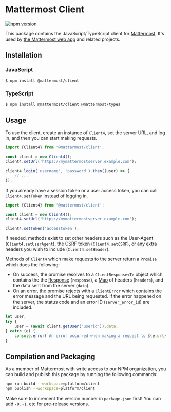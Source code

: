 # Mattermost Client

[![npm version](https://img.shields.io/npm/v/@mattermost/client?style=flat)](https://www.npmjs.com/package/@mattermost/client)

This package contains the JavaScript/TypeScript client for [Mattermost](https://github.com/mattermost/mattermost). It's used by [the Mattermost web app](https://github.com/mattermost/mattermost/tree/master/webapp/channels) and related projects.

## Installation

### JavaScript

```sh
$ npm install @mattermost/client
```

### TypeScript

```sh
$ npm install @mattermost/client @mattermost/types
```

## Usage

To use the client, create an instance of `Client4`, set the server URL, and log in, and then you can start making requests.

```js
import {Client4} from '@mattermost/client';

const client = new Client4();
client4.setUrl('https://mymattermostserver.example.com');

client4.login('username', 'password').then((user) => {
    // ...
});
```

If you already have a session token or a user access token, you can call `Client4.setToken` instead of logging in.

```js
import {Client4} from '@mattermost/client';

const client = new Client4();
client4.setUrl('https://mymattermostserver.example.com');

client4.setToken('accesstoken');
```

If needed, methods exist to set other headers such as the User-Agent (`Client4.setUserAgent`), the CSRF token (`Client4.setCSRF`), or any extra headers you wish to include (`Client4.setHeader`).

Methods of `Client4` which make requests to the server return a `Promise` which does the following:

- On success, the promise resolves to a `ClientResponse<T>` object which contains the the [Response](https://developer.mozilla.org/en-US/docs/Web/API/Response) (`response`), a [Map](https://developer.mozilla.org/en-US/docs/Web/JavaScript/Reference/Global_Objects/Map) of headers (`headers`), and the data sent from the server (`data`).
- On an error, the promise rejects with a `ClientError` which contains the error message and the URL being requested. If the error happened on the server, the status code and an error ID (`server_error_id`) are included.

```js
let user;
try {
    user = (await client.getUser('userid')).data;
} catch (e) {
    console.error(`An error occurred when making a request to ${e.url}: ${e.message}`);
}
```

## Compilation and Packaging

As a member of Mattermost with write access to our NPM organization, you can build and publish this package by running the following commands:

```bash
npm run build --workspace=platform/client
npm publish --workspace=platform/client
```

Make sure to increment the version number in `package.json` first! You can add `-0`, `-1`, etc for pre-release versions.
